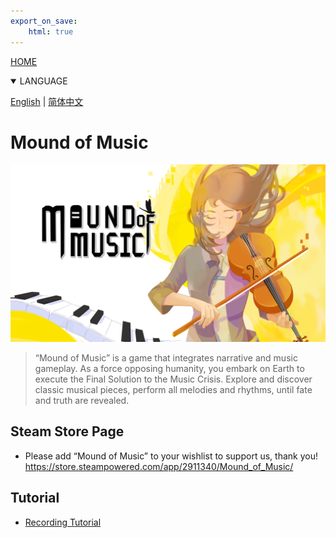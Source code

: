 ```yaml
---
export_on_save:
    html: true
---
```


<a href="/index.html">HOME</a>
<details open>
<summary>LANGUAGE</summary>

[English](index.html) | [简体中文](index_zhhans.html)
</details>

# Mound of Music

![Mound of Music](./moundofmusic.png)

> “Mound of Music” is a game that integrates narrative and music gameplay. As a force opposing humanity, you embark on Earth to execute the Final Solution to the Music Crisis. Explore and discover classic musical pieces, perform all melodies and rhythms, until fate and truth are revealed.

## Steam Store Page
- Please add “Mound of Music” to your wishlist to support us, thank you! 
https://store.steampowered.com/app/2911340/Mound_of_Music/

## Tutorial
- [Recording Tutorial](240909_tutor_record/tutor_record.html)
